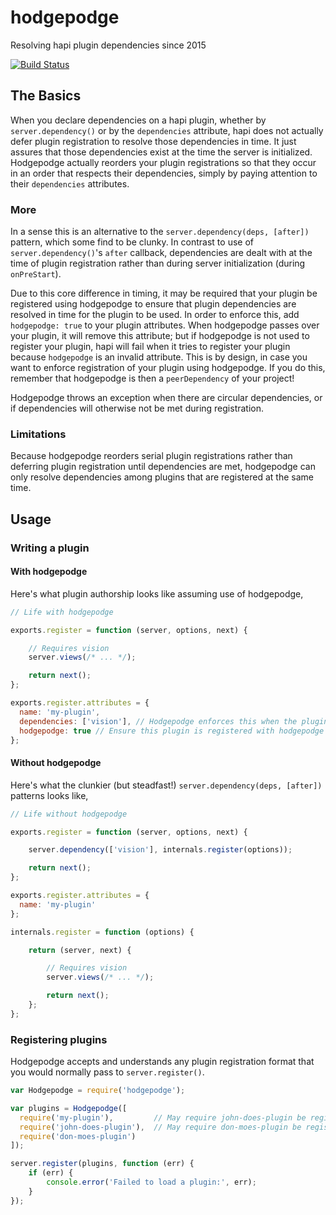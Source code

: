 # hodgepodge

Resolving hapi plugin dependencies since 2015

[![Build Status](https://travis-ci.org/devinivy/hodgepodge.svg?branch=master)](https://travis-ci.org/devinivy/hodgepodge)

## The Basics
When you declare dependencies on a hapi plugin, whether by `server.dependency()` or by the `dependencies` attribute, hapi does not actually defer plugin registration to resolve those dependencies in time.  It just assures that those dependencies exist at the time the server is initialized.  Hodgepodge actually reorders your plugin registrations so that they occur in an order that respects their dependencies, simply by paying attention to their `dependencies` attributes.

### More
In a sense this is an alternative to the `server.dependency(deps, [after])` pattern, which some find to be clunky.  In contrast to use of `server.dependency()`'s `after` callback, dependencies are dealt with at the time of plugin registration rather than during server initialization (during `onPreStart`).

Due to this core difference in timing, it may be required that your plugin be registered using hodgepodge to ensure that plugin dependencies are resolved in time for the plugin to be used.  In order to enforce this, add `hodgepodge: true` to your plugin attributes.  When hodgepodge passes over your plugin, it will remove this attribute; but if hodgepodge is not used to register your plugin, hapi will fail when it tries to register your plugin because `hodgepodge` is an invalid attribute.  This is by design, in case you want to enforce registration of your plugin using hodgepodge.  If you do this, remember that hodgepodge is then a `peerDependency` of your project!

Hodgepodge throws an exception when there are circular dependencies, or if dependencies will otherwise not be met during registration.

### Limitations
Because hodgepodge reorders serial plugin registrations rather than deferring plugin registration until dependencies are met, hodgepodge can only resolve dependencies among plugins that are registered at the same time.


## Usage

### Writing a plugin

#### With hodgepodge
Here's what plugin authorship looks like assuming use of hodgepodge,
```js
// Life with hodgepodge

exports.register = function (server, options, next) {

    // Requires vision
    server.views(/* ... */);

    return next();
};

exports.register.attributes = {
  name: 'my-plugin',
  dependencies: ['vision'], // Hodgepodge enforces this when the plugin is registered
  hodgepodge: true // Ensure this plugin is registered with hodgepodge (optional)
};

```

#### Without hodgepodge
Here's what the clunkier (but steadfast!) `server.dependency(deps, [after])` patterns looks like,
```js
// Life without hodgepodge

exports.register = function (server, options, next) {

    server.dependency(['vision'], internals.register(options));

    return next();
};

exports.register.attributes = {
  name: 'my-plugin'
};

internals.register = function (options) {

    return (server, next) {

        // Requires vision
        server.views(/* ... */);

        return next();
    };
};
```

### Registering plugins
Hodgepodge accepts and understands any plugin registration format that you would normally pass to `server.register()`.
```js
var Hodgepodge = require('hodgepodge');

var plugins = Hodgepodge([
  require('my-plugin'),         // May require john-does-plugin be registered first
  require('john-does-plugin'),  // May require don-moes-plugin be registered first
  require('don-moes-plugin')
]);

server.register(plugins, function (err) {
    if (err) {
        console.error('Failed to load a plugin:', err);
    }
});
```
